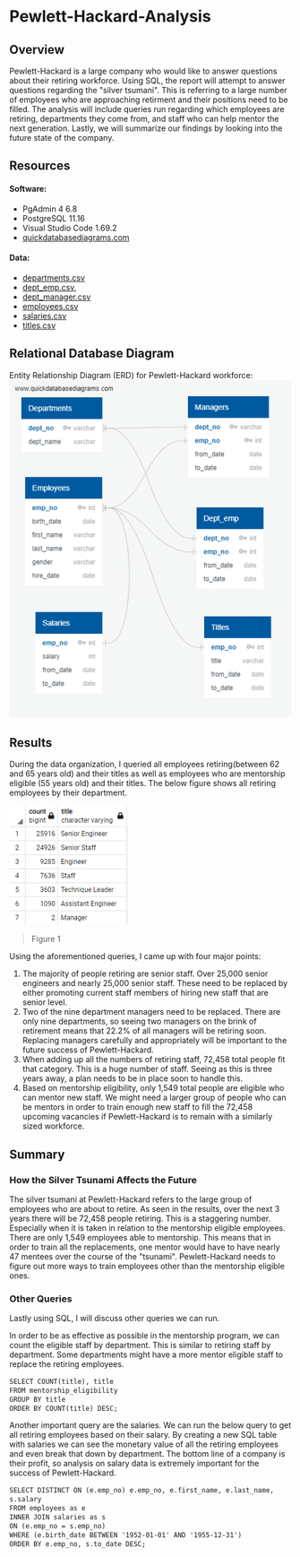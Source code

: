 # Pewlett-Hackard-Analysis
## Overview
Pewlett-Hackard is a large company who would like to answer questions about their retiring workforce. Using SQL, the report will attempt to answer questions regarding the "silver tsumani". This is referring to a large number of employees who are approaching retirment and their positions need to be filled. The analysis will include queries run regarding which employees are retiring, departments they come from, and staff who can help mentor the next generation. Lastly, we will summarize our findings by looking into the future state of the company.

## Resources
#### Software:
- PgAdmin 4 6.8
- PostgreSQL 11.16
- Visual Studio Code 1.69.2
- [quickdatabasediagrams.com](https://www.quickdatabasediagrams.com)

#### Data: 
- [departments.csv](Data/departments.csv)
- [dept_emp.csv](Data/dept_emp.csv), 
- [dept_manager.csv](Data/dept_manager.csv)
- [employees.csv](Data/employees.csv)
- [salaries.csv](Data/salaries.csv)
- [titles.csv](Data/titles.csv)

## Relational Database Diagram
Entity Relationship Diagram (ERD) for Pewlett-Hackard workforce:
![](Schema/EmployeeDB.png)


## Results
During the data organization, I queried all employees retiring(between 62 and 65 years old) and their titles as well as employees who are mentorship eligible (55 years old) and their titles. The below figure shows all retiring employees by their department.

![](Data/retiring_titles.PNG)
> Figure 1

Using the aforementioned queries, I came up with four major points:

1. The majority of people retiring are senior staff. Over 25,000 senior engineers and nearly 25,000 senior staff. These need to be replaced by either promoting current staff members of hiring new staff that are senior level.
2. Two of the nine department managers need to be replaced. There are only nine departments, so seeing two managers on the brink of retirement means that 22.2% of all managers will be retiring soon. Replacing managers carefully and appropriately will be important to the future success of Pewlett-Hackard.
3. When adding up all the numbers of retiring staff, 72,458 total people fit that category. This is a huge number of staff. Seeing as this is three years away, a plan needs to be in place soon to handle this. 
4. Based on mentorship eligibility, only 1,549 total people are eligible who can mentor new staff. We might need a larger group of people who can be mentors in order to train enough new staff to fill the 72,458 upcoming vacancies if Pewlett-Hackard is to remain with a similarly sized workforce.


## Summary
### How the Silver Tsunami Affects the Future
The silver tsumani at Pewlett-Hackard refers to the large group of employees who are about to retire. As seen in the results, over the next 3 years there will be 72,458 people retiring. This is a staggering number. Especially when it is taken in relation to the mentorship eligible employees. There are only 1,549 employees able to mentorship. This means that in order to train all the replacements, one mentor would have to have nearly 47 mentees over the course of the "tsunami". Pewlett-Hackard needs to figure out more ways to train employees other than the mentorship eligible ones.

### Other Queries
Lastly using SQL, I will discuss other queries we can run. 

In order to be as effective as possible in the mentorship program, we can count the eligible staff by department. This is similar to retiring staff by department. Some departments might have a more mentor eligible staff to replace the retiring employees.
```
SELECT COUNT(title), title
FROM mentorship_eligibility
GROUP BY title
ORDER BY COUNT(title) DESC;
```

Another important query are the salaries. We can run the below query to get all retiring employees based on their salary. By creating a new SQL table with salaries we can see the monetary value of all the retiring employees and even break that down by department. The bottom line of a company is their profit, so analysis on salary data is extremely important for the success of Pewlett-Hackard.
```
SELECT DISTINCT ON (e.emp_no) e.emp_no, e.first_name, e.last_name, s.salary
FROM employees as e
INNER JOIN salaries as s
ON (e.emp_no = s.emp_no)
WHERE (e.birth_date BETWEEN '1952-01-01' AND '1955-12-31')
ORDER BY e.emp_no, s.to_date DESC;
```